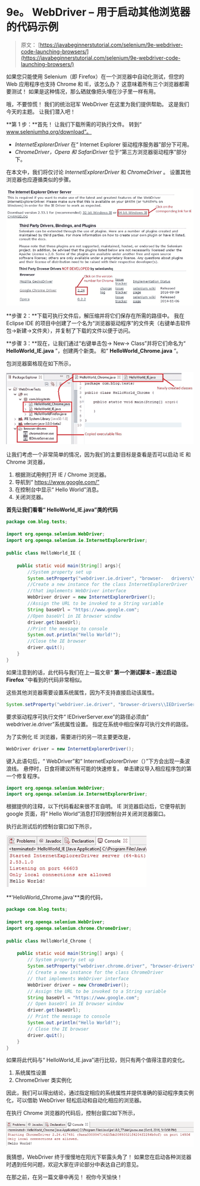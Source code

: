 # 9e。 WebDriver – 用于启动其他浏览器的代码示例

> 原文： [https://javabeginnerstutorial.com/selenium/9e-webdriver-code-launching-browsers/](https://javabeginnerstutorial.com/selenium/9e-webdriver-code-launching-browsers/)

如果您只能使用 Selenium（即 Firefox）在一个浏览器中自动化测试，但您的 Web 应用程序也支持 Chrome 和 IE，该怎么办？ 这意味着所有三个浏览器都需要测试！ 如果是这种情况，那么硒就像把头埋在沙子里一样有用。

哦，不要惊慌！ 我们的统治冠军 WebDriver 在这里为我们提供帮助。 这是我们今天的主题。 让我们潜入吧！

**第 1 步：**首先！ 让我们下载所需的可执行文件。 转到“ www.seleniumhq.org/download”。

*   *InternetExplorerDriver* 在“ Internet Explorer 驱动程序服务器”部分下可用。
*   *ChromeDriver，Opera 和 SafariDriver* 位于“第三方浏览器驱动程序”部分下。

在本文中，我们将仅讨论 *InternetExplorerDriver* 和 *ChromeDriver* 。 设置其他浏览器也应遵循类似的步骤。

![Browser download](img/10655a5d16771e9ca93d13474f7932c7.png)

**步骤 2：**下载可执行文件后，解压缩并将它们保存在所需的路径中。 我在 Eclipse IDE 的项目中创建了一个名为“浏览器驱动程序”的文件夹（右键单击软件包->新建->文件夹），并复制了下载的文件以便于访问。

**步骤 3：**现在，让我们通过“右键单击包-> New-> Class”并将它们命名为“ **HelloWorld_IE.java** ”，创建两个新类。 和“ **HelloWorld_Chrome.java** ”。

包浏览器窗格现在如下所示，

![Eclipse window](img/ebd69f7cfb885357926bbf804e51ae73.png)

让我们考虑一个非常简单的情况，因为我们的主要目标是查看是否可以启动 IE 和 Chrome 浏览器，

1.  根据测试用例打开 IE / Chrome 浏览器。
2.  导航到“ https://www.google.com/”
3.  在控制台中显示“ Hello World”消息。
4.  关闭浏览器。

**首先让我们看看“ HelloWorld_IE.java”类的代码**

```java
package com.blog.tests;

import org.openqa.selenium.WebDriver;
import org.openqa.selenium.ie.InternetExplorerDriver;

public class HelloWorld_IE {

	public static void main(String[] args){
		//System property set up
		System.setProperty("webdriver.ie.driver", "browser-   drivers\\IEDriverServer.exe");
		//Create a new instance for the class InternetExplorerDriver
		//that implements WebDriver interface
		WebDriver driver = new InternetExplorerDriver();
		//Assign the URL to be invoked to a String variable
		String baseUrl = "https://www.google.com";
		//Open baseUrl in IE browser window
		driver.get(baseUrl);
		//Print the message to console
		System.out.println("Hello World!");
		//Close the IE browser
		driver.quit();
	}
} 
```

如果注意到的话，此代码与我们在上一篇文章“ **第一个测试脚本 – 通过启动 Firefox** ”中看到的代码非常相似。

这些其他浏览器需要设置系统属性，因为不支持直接启动该属性。

```java
System.setProperty("webdriver.ie.driver", "browser-drivers\\IEDriverServer.exe");
```

要求驱动程序可执行文件“ IEDriverServer.exe”的路径必须由“ webdriver.ie.driver”系统属性设置。 指定在系统中相应保存可执行文件的路径。

为了实例化 IE 浏览器，需要进行的另一项主要更改是，

```java
WebDriver driver = new InternetExplorerDriver();
```

键入此语句后，“ WebDriver”和“ InternetExplorerDriver（）”下方会出现一条波浪线。 悬停时，日食将建议所有可能的快速修复。 单击建议导入相应程序包的第一个修复程序。

```java
import org.openqa.selenium.WebDriver;
import org.openqa.selenium.ie.InternetExplorerDriver;
```

根据提供的注释，以下代码看起来很不言自明。 IE 浏览器启动后，它便导航到 google 页面，将“ Hello World”消息打印到控制台并关闭浏览器窗口。

执行此测试后的控制台窗口如下所示，

![Eclipse console](img/80b565da3a0417d5f513219c7b3d81dc.png)

**'HelloWorld_Chrome.java'**类的代码，

```java
package com.blog.tests;

import org.openqa.selenium.WebDriver;
import org.openqa.selenium.chrome.ChromeDriver;

public class HelloWorld_Chrome {

	public static void main(String[] args) {
		// System property set up
		System.setProperty("webdriver.chrome.driver", "browser-drivers\\chromedriver.exe");
		// Create a new instance for the class ChromeDriver
		// that implements WebDriver interface
		WebDriver driver = new ChromeDriver();
		// Assign the URL to be invoked to a String variable
		String baseUrl = "https://www.google.com";
		// Open baseUrl in IE browser window
		driver.get(baseUrl);
		// Print the message to console
		System.out.println("Hello World!");
		// Close the IE browser
		driver.quit();
	}
}
```

如果将此代码与“ HelloWorld_IE.java”进行比较，则只有两个值得注意的变化。

1.  系统属性设置
2.  ChromeDriver 类实例化

因此，我们可以得出结论，通过指定相应的系统属性并提供准确的驱动程序类实例化，可以借助 WebDriver 轻松启动和自动化相应的浏览器。

在执行 Chrome 浏览器的代码后，控制台窗口如下所示，

![ConsoleOutput](img/dc6554a9843a4bed5594a69c7ae71c0d.png)

我猜想，WebDriver 终于慢慢地在阳光下崭露头角了！ 如果您在启动各种浏览器时遇到任何问题，欢迎大家在评论部分中表达自己的意见。

在那之前，在另一篇文章中再见！ 祝你今天愉快！

